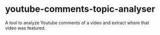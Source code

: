 # youtube-comments-topic-analyser
A tool to analyze Youtube comments of a video and extract where that video was featured. 
